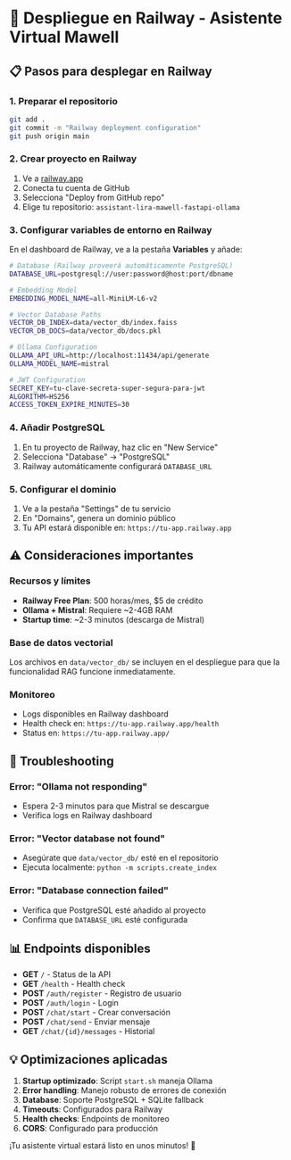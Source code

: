 # 🚀 Despliegue en Railway - Asistente Virtual Mawell

## 📋 Pasos para desplegar en Railway

### 1. Preparar el repositorio
```bash
git add .
git commit -m "Railway deployment configuration"
git push origin main
```

### 2. Crear proyecto en Railway
1. Ve a [railway.app](https://railway.app)
2. Conecta tu cuenta de GitHub
3. Selecciona "Deploy from GitHub repo"
4. Elige tu repositorio: `assistant-lira-mawell-fastapi-ollama`

### 3. Configurar variables de entorno en Railway

En el dashboard de Railway, ve a la pestaña **Variables** y añade:

```bash
# Database (Railway proveerá automáticamente PostgreSQL)
DATABASE_URL=postgresql://user:password@host:port/dbname

# Embedding Model
EMBEDDING_MODEL_NAME=all-MiniLM-L6-v2

# Vector Database Paths
VECTOR_DB_INDEX=data/vector_db/index.faiss
VECTOR_DB_DOCS=data/vector_db/docs.pkl

# Ollama Configuration
OLLAMA_API_URL=http://localhost:11434/api/generate
OLLAMA_MODEL_NAME=mistral

# JWT Configuration
SECRET_KEY=tu-clave-secreta-super-segura-para-jwt
ALGORITHM=HS256
ACCESS_TOKEN_EXPIRE_MINUTES=30
```

### 4. Añadir PostgreSQL
1. En tu proyecto de Railway, haz clic en "New Service"
2. Selecciona "Database" → "PostgreSQL"
3. Railway automáticamente configurará `DATABASE_URL`

### 5. Configurar el dominio
1. Ve a la pestaña "Settings" de tu servicio
2. En "Domains", genera un dominio público
3. Tu API estará disponible en: `https://tu-app.railway.app`

## ⚠️ Consideraciones importantes

### Recursos y límites
- **Railway Free Plan**: 500 horas/mes, $5 de crédito
- **Ollama + Mistral**: Requiere ~2-4GB RAM
- **Startup time**: ~2-3 minutos (descarga de Mistral)

### Base de datos vectorial
Los archivos en `data/vector_db/` se incluyen en el despliegue para que la funcionalidad RAG funcione inmediatamente.

### Monitoreo
- Logs disponibles en Railway dashboard
- Health check en: `https://tu-app.railway.app/health`
- Status en: `https://tu-app.railway.app/`

## 🔧 Troubleshooting

### Error: "Ollama not responding"
- Espera 2-3 minutos para que Mistral se descargue
- Verifica logs en Railway dashboard

### Error: "Vector database not found"
- Asegúrate que `data/vector_db/` esté en el repositorio
- Ejecuta localmente: `python -m scripts.create_index`

### Error: "Database connection failed"
- Verifica que PostgreSQL esté añadido al proyecto
- Confirma que `DATABASE_URL` esté configurada

## 📊 Endpoints disponibles

- **GET** `/` - Status de la API
- **GET** `/health` - Health check
- **POST** `/auth/register` - Registro de usuario
- **POST** `/auth/login` - Login
- **POST** `/chat/start` - Crear conversación
- **POST** `/chat/send` - Enviar mensaje
- **GET** `/chat/{id}/messages` - Historial

## 💡 Optimizaciones aplicadas

1. **Startup optimizado**: Script `start.sh` maneja Ollama
2. **Error handling**: Manejo robusto de errores de conexión
3. **Database**: Soporte PostgreSQL + SQLite fallback
4. **Timeouts**: Configurados para Railway
5. **Health checks**: Endpoints de monitoreo
6. **CORS**: Configurado para producción

¡Tu asistente virtual estará listo en unos minutos! 🎉

